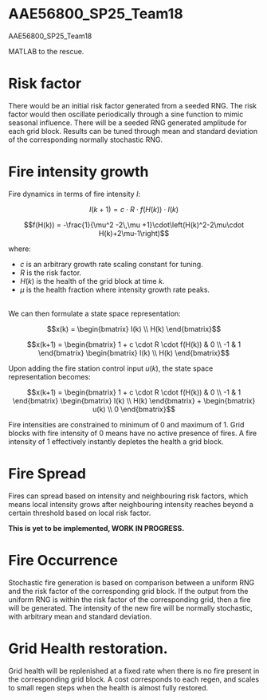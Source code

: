 # AAE56800_SP25_Team18
AAE56800_SP25_Team18

MATLAB to the rescue. 

# Risk factor 
There would be an initial risk factor generated from a seeded RNG. 
The risk factor would then oscillate periodically through a sine function
to mimic seasonal influence. 
There will be a seeded RNG generated amplitude for each grid block. 
Results can be tuned through mean and standard deviation of the corresponding normally stochastic RNG. 

# Fire intensity growth
Fire dynamics in terms of fire intensity $I$: 
```math
I(k+1) = c \cdot R \cdot f\left(H(k)\right) \cdot I(k)
```
<!-- ```math
f(H(k)) = 
    -\frac{1}{\mu^2 -2\,\mu +1}H(k)^2 + 
    \frac{2\,\mu }{\mu^2 -2\,\mu +1}H(k) - 
    \frac{2\,\mu -1}{\mu^2 -2\,\mu +1}
``` -->
```math
f(H(k)) = 
    -\frac{1}{\mu^2 -2\,\mu +1}\cdot\left(H(k)^2-2\mu\cdot H(k)+2\mu-1\right)
```

where: 
* $c$ is an arbitrary growth rate scaling constant for tuning. 
* $R$ is the risk factor. 
* $H(k)$ is the health of the grid block at time $k$. 
* $\mu$ is the health fraction where intensity growth rate peaks. 

\
We can then formulate a state space representation: 
```math
x(k) = \begin{bmatrix}
    I(k) \\ H(k)
\end{bmatrix}
```
```math
x(k+1) = \begin{bmatrix}
    1 + c \cdot R \cdot f(H(k)) & 0 \\
    -1 & 1
\end{bmatrix} 
\begin{bmatrix}
    I(k) \\ H(k)
\end{bmatrix}
```

Upon adding the fire station control input $u(k)$, the state space representation becomes: 
```math
x(k+1) = \begin{bmatrix}
    1 + c \cdot R \cdot f(H(k)) & 0 \\
    -1 & 1
\end{bmatrix} 
\begin{bmatrix}
    I(k) \\ H(k)
\end{bmatrix} + 

\begin{bmatrix}
    u(k) \\ 0
\end{bmatrix}
```

Fire intensities are constrained to minimum of 0 and maximum of 1. 
Grid blocks with fire intensity of 0 means have no active presence of fires. 
A fire intensity of 1 effectively instantly depletes the health a grid block. 

# Fire Spread
Fires can spread based on intensity and neighbouring risk factors, which means local intensity grows after neighbouring intensity reaches beyond a certain threshold based on local risk factor. 

**This is yet to be implemented, WORK IN PROGRESS.**

# Fire Occurrence
Stochastic fire generation is based on comparison between a uniform RNG and the risk factor of the corresponding grid block. 
If the output from the uniform RNG is within the risk factor of the corresponding grid, then a fire will be generated. 
The intensity of the new fire will be normally stochastic, with arbitrary mean and standard deviation. 

# Grid Health restoration. 
Grid health will be replenished at a fixed rate when there is no fire present in the corresponding grid block. 
A cost corresponds to each regen, and scales to small regen steps when the health is almost fully restored. 



